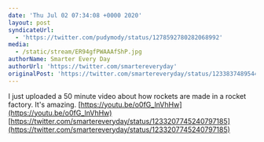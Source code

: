 ```yaml
---
date: 'Thu Jul 02 07:34:08 +0000 2020'
layout: post
syndicateUrl:
  - 'https://twitter.com/pudymody/status/1278592780282068992'
media:
  - /static/stream/ER94gfPWAAAfShP.jpg
authorName: Smarter Every Day
authorUrl: 'https://twitter.com/smartereveryday'
originalPost: 'https://twitter.com/smartereveryday/status/1233837489544192000'
---
```

I just uploaded a 50 minute video about how rockets are made in a rocket factory.  It's amazing.
[https://youtu.be/o0fG_lnVhHw](https://youtu.be/o0fG_lnVhHw) [https://twitter.com/smartereveryday/status/1233207745240797185](https://twitter.com/smartereveryday/status/1233207745240797185) 